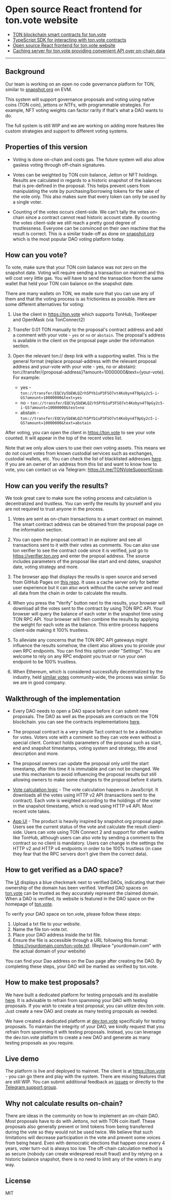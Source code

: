 # Open source React frontend for ton.vote website
- [TON blockchain smart contracts for ton.vote](https://github.com/orbs-network/ton-vote-contracts)
- [TypeScript SDK for interacting with ton.vote contracts](https://github.com/orbs-network/ton-vote-contracts-sdk)
- [Open source React frontend for ton.vote website](https://github.com/orbs-network/ton-vote)
- [Caching server for ton.vote providing convenient API over on-chain data](https://github.com/orbs-network/ton-vote-cache)

---

## Background

Our team is working on an open no code governance platform for TON, similar to [snapshot.org](https://snapshot.org/) on EVM.

This system will support governance proposals and voting using native coins (TON coin), jettons or NTFs, with programmable strategies. For example, NFT voting weights can factor rarity if that's what a DAO wants to do.

The full system is still WIP and we are working on adding more features like custom strategies and support to different voting systems.

## Properties of this version

* Voting is done on-chain and costs gas. The future system will also allow gasless voting through off-chain signatures.

* Votes can be weighted by TON coin balance, Jetton or NFT holdings. Results are calculated in regards to a historic snapshot of the balances that is pre-defined in the proposal. This helps prevent users from manipulating the vote by purchasing/borrowing tokens for the sake of the vote only. This also makes sure that every token can only be used by a single voter.

* Counting of the votes occurs client-side. We can't tally the votes on-chain since a contract cannot read historic account state. By counting the votes client-side we still reach a pretty good degree of trustlessness. Everyone can be convinced on their own machine that the result is correct. This is a similar trade-off as done on [snapshot.org](https://snapshot.org/) which is the most popular DAO voting platform today.

## How can you vote?

To vote, make sure that your TON coin balance was not zero on the snapshot date. Voting will require sending a transaction on mainnet and this will cost very little gas. You will have to send the transaction from the same wallet that held your TON coin balance on the snapshot date.

There are many wallets on TON, we made sure that you can use any of them and that the voting process is as frictionless as possible. Here are some different alternatives for voting:

1. Use the client in https://ton.vote which supports TonHub, TonKeeper and OpenMask (via TonConnect2)

2. Transfer 0.01 TON manually to the proposal's contract address and add a comment with your vote - `yes` or `no` or `abstain`. The proposal's address is available in the client on the proposal page under the information section.

3. Open the relevant ton:// deep link with a supporting wallet. This is the general format (replace proposal-address with the relevant proposal address and your-vote with your vote - yes, no or abstain): ton://transfer/{proposal-address}?amount=10000000&text={your-vote}.
For example:
    * yes - `ton://transfer/EQCVy5bEWLQZrh5PYb1uP3FSO7xt4Kobyn4T9pGy2c5-i-GS?amount=10000000&text=yes`
    * no - `ton://transfer/EQCVy5bEWLQZrh5PYb1uP3FSO7xt4Kobyn4T9pGy2c5-i-GS?amount=10000000&text=no`
    * abstain - `ton://transfer/EQCVy5bEWLQZrh5PYb1uP3FSO7xt4Kobyn4T9pGy2c5-i-GS?amount=10000000&text=abstain`
  
After voting, you can open the client in https://ton.vote to see your vote counted. It will appear in the top of the recent votes list.

Note that we only allow users to use their own voting assets. This means we do not count votes from known custodial services such as exchanges, custodial wallets, etc. You can check the list of blacklisted addresses [here](https://github.com/orbs-network/ton-vote-contracts-sdk/blob/7f57da46b66cbdab23ad597cb8f665f500e2b60e/src/custodian.ts). 
If you are an owner of an address from this list and want to know how to vote, you can contact us via Telegram: https://t.me/TONVoteSupportGroup.

## How can you verify the results?

We took great care to make sure the voting process and calculation is decentralized and trustless. You can verify the results by yourself and you are not required to trust anyone in the process.

1. Votes are sent as on-chain transactions to a smart contract on mainnet. The smart contract address can be obtained from the proposal page on the information section.

2. You can open the proposal contract in an explorer and see all transactions sent to it with their votes as comments. You can also use ton verifier to see the contract code since it is verified, just go to https://verifier.ton.org and enter the propoal address. The source includes parameters of the proposal like start and end dates, snapshot date, voting strategy and more.

3. The browser app that displays the results is open source and served from GitHub Pages on [this repo](https://github.com/orbs-network/ton-vote). It uses a cache server only for better user experience but it can also work without the cache server and read all data from the chain in order to calculate the results. 

4. When you press the "Verify" button next to the results, your browser will download all the votes sent to the contract by using TON RPC API. Your browser will query the balance of each voter in the snapshot time using TON RPC API. Your browser will then combine the results by applying the weight for each vote as the balance. This entire process happens client-side making it 100% trustless.

5. To alleviate any concerns that the TON RPC API gateways might influence the results somehow, the client also allows you to provide your own RPC endpoints. You can find this option under "Settings". You are welcome to rely on any RPC endpoint you trust or run your own endpoint to be 100% trustless.

6. When Ethereum, which is considered successfully decentralized by the industry, held [similar votes](https://cointelegraph.com/news/eip-999-why-a-vote-to-release-parity-locked-funds-evoked-so-much-controversy) community-wide, the process was similar. So we are in good company.

## Walkthrough of the implementation

* Every DAO needs to open a DAO space before it can submit new proposals. The DAO as well as the prposals are contracts on the TON blockchain. you can see the contracts implementations [here](https://github.com/orbs-network/ton-vote-contracts).

* The proposal contract is a very simple Tact contract to be a destination for votes. Voters vote with a comment so they can vote even without a special client. Contract holds parameters of the proposal such as start, end and snapshot timestamps, voting system and strategy, title ansd description and more. 

* The proposal owners can update the proposal only until the start timestamp, after this time it is immutable and can not be changed. We use this mechanism to avoid influencing the proposal results but still allowing owners to make some changes to the proposal before it starts.

* [Vote calculation logic](https://github.com/orbs-network/ton-vote-contracts-sdk/blob/main/src/proposalLogic.ts) - The vote calculation happens in JavaScript. It downloads all the votes using HTTP v2 API (transactions sent to the contract). Each vote is weighted according to the holdings of the voter in the snapshot timestamp, which is read using HTTP v4 API. Most recent vote takes.

* [App UI](https://github.com/orbs-network/ton-vote) - The product is heavily inspired by snapshot.org proposal page. Users see the current status of the vote and calculate the result client-side. Users can vote using TON Connect 2 and support for other wallets like TonHub, although users can also vote by sending a comment to the contract so no client is mandatory. Users can change in the settings the HTTP v2 and HTTP v4 endpoints in order to be 100% trustless (in case they fear that the RPC servers don't give them the correct data).

## How to get verified as a DAO space?
The [UI](https://ton.vote) displays a blue checkmark next to verified DAOs, indicating that their ownership of the domain has been verified. Verified DAO spaces on [ton.vote](https://ton.vote) can be trusted as they accurately represent the claimed domain. When a DAO is verified, its website is featured in the DAO space on the homepage of [ton.vote](https://ton.vote).

To verify your DAO space on ton.vote, please follow these steps:
1. Upload a txt file to your website.
2. Name the file ton-vote.txt.
3. Place your DAO address inside the txt file.
4. Ensure the file is accessible through a URL following this format: https://yourdomain.com/ton-vote.txt.
   (Replace "yourdomain.com" with the actual domain of your website)

You can find your Dao address on the Dao page after creating the DAO. By completing these steps, your DAO will be marked as verified by ton.vote.

## How to make test proposals?
We have built a dedicated platform for testing proposals and its available [here](https://dev.ton.vote). 
It is advisable to refrain from spamming your DAO with testing proposals. If you wish to create a test proposal, you can utilize dev.ton.vote. Just create a new DAO and create as many testing proposals as needed.

We have created a dedicated platform at [dev.ton.vote](https://dev.ton.vote) specifically for testing proposals. To maintain the integrity of your DAO, we kindly request that you refrain from spamming it with testing proposals. Instead, you can leverage the dev.ton.vote platform to create a new DAO and generate as many testing proposals as you require.

## Live demo

The platform is live and deployed to mainnet. The client is at https://ton.vote - you can go there and play with the system. There are missing features that are still WIP. You can submit additional feedback as [issues](https://github.com/orbs-network/ton-vote/issues) or directly to the [Telegram support group](https://t.me/TONVoteSupportGroup).

## Why not calculate results on-chain?

There are ideas in the community on how to implement an on-chain DAO. Most proposals have to do with Jettons, not with TON coin itself. These proposals also generally prevent or limit tokens from being transferred during the vote so they would not be used twice. We believe that such limitations will decrease participation in the vote and prevent some voices from being heard. Even with democratic elections that happen once every 4 years, voter turn-out is always too low. The off-chain calculation method is as secure (nobody can create widespread result fraud) and by relying on a historic balance snapshot, there is no need to limit any of the voters in any way.

## License

MIT

